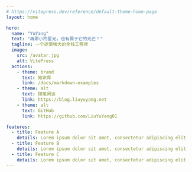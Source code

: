 ```yaml
---
# https://vitepress.dev/reference/default-theme-home-page
layout: home

hero:
  name: "YuYang"
  text: "再渺小的星光，也有属于它的光芒！"
  tagline: 一个逐渐强大的全栈工程师
  image:
    src: /avatar.jpg
    alt: VitePress
  actions:
    - theme: brand
      text: 知识库
      link: /docs/markdown-examples
    - theme: alt
      text: 随笔闲谈
      link: https://blog.liuyuyang.net
    - theme: alt
      text: GitHub
      link: https://github.com/LiuYuYang01

features:
  - title: Feature A
    details: Lorem ipsum dolor sit amet, consectetur adipiscing elit
  - title: Feature B
    details: Lorem ipsum dolor sit amet, consectetur adipiscing elit
  - title: Feature C
    details: Lorem ipsum dolor sit amet, consectetur adipiscing elit
---
```


